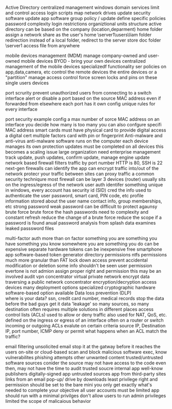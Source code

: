 Active Directory
	centralized management
		windows domain services
		limit and control access
	login scripts
		map network drives
		update security software 
		update app software
	group policy  / update 
		define specific policies
		password complexity
		login restrictions
	organiztional units
		structure active directory
		can be based on the company (location,deparment)
	home folder
		assign a network share as the user's home
		\\server1\users\liam
	folder redirection
		instead of a local folder, redirect to the server 
		store doc folder \\server1
		access file from anywhere
	
mobile devices management (MDM)
	manage company-owned and user-owned mobile devices
		BYOD - bring your own devices
	centralized management of the mobile devices
		specializedf functionality
	ser policies on app,data,camera, etc
		control the remote devices
		the entire devices or a "partition"
	manage access control 
		force screen locks and pins on these single users devices

port scrurity
	prevent unauthorized users from connecting to a switch interface
		alert or disable a port
	based on the source MAC address
		even if forwarded from elsewhere
	each port has it own config
		unique rules for every interface

port security example 
	config a max number of sorce MAC address on an interface
		you decide how many is too many
		you can also confgure specifi MAC address
smart cards
	must have physical card to provide digital access
		a digital cert 
	multiple factors
		card with pin or fingerprint
Anti-malware and anti-virus
	anti-malware software runs on the computer
		each device manages its own protection
	updates must be completed on all devices
		this becomes a scaling issue
	large organization need enterprise management
		track update, push updates, confirm update, manage engine update
network based firewall
	filters traffic by port number
		HTTP is 80, SSH is 22
		next-gen firewalls can identify the app
	can encrypt traffic into/out of the network 
		protecr your traffic between sites
	can proxy traffic 
		a common security techniqure
	most firewall can be layer 3 devices (router)
		usually sits on the ingress/egress of the network
user auth 
	identifer
		something unique
		in windows, every account has security id (SID)
	cred 
		the info used to authenticate the user
		password, smart card, PIN code, etc
	profile
		information stored about the user
		name contact info, group memberships, etc
strong password
	weak password can be difficult to protect agaunsy
	 brute force
	 brute force the hash
passwords need to complexity and constant refresh
	reduce the change of a brute force 
	reduce the scope if a password is found
anual password analysis from splash data
	examines leaked passsword files

multi-factor auth 
	more than on factor
		something you are
		something you have
		something you know
		somewhere you are
		something you do
	can be expensive
		separate hardware tokens
	can be inexpensive
		free smartphone app software-based token generator
directory permissions
	ntfs permissions
		much more granular than FAT
		lock down access
		prevent accidental modification or deletion
		some info shouldn't be seen
	user permission
		evertone is not admion
		assign proper right and permission
		this may be an involved audit
vpn concentrator
	virtual private network 
		encrypt data traversing a public network 
 	concentrator
 		encryption/decryption access devices
	many deployment options
		specialized cryptographic hardware
		software-based option	available
Data loss prevention (DLP)	
	where is your data?
		ssn, credit card number, medical records
	stop the data before the bad guys get it
		data 'leakage'
	so many sources, so many destination
		often requires multiple solutions in different places
access control lists (ACLs)
	used to allow or deny traffic
		also used for NAT, QoS, etc.
	defined on the ingress or egress of an interface
		often on a router or switch
		incoming or outgoing 
	ACLs evalute on certain criteria
		source IP, Destination IP, port number, ICMP
	deny or permit
		what happens when an ACL match the traffic?
		
email filtering
	unsolicited email 
		stop it at the gatway before it reaches the users
		on-site or cloud-based
	scan and block malicious software
		exec, know vulnerabilites
		phishing attempts
		other unwanted content
trusted/untrusted software sources 
	conider the source
		may not have access to the code
		even then, may not have the time to audit
  trusted soucre
  	internal app
	well-know publishers
	digitally-signed app
	untrusted sources
		app from third-party sites
		links from an email pop-up/ drive by downloads
least privilege 
	right and permission should be set to the bare mini
		you only get exactly what's needed to complete your objective
all user accounts must be limited 
	app should run with a minimal privilges
don't allow users to run admin privileges
	limited the scope of malicaious behavior